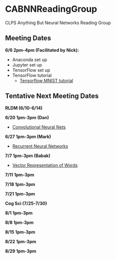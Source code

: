 # CABNNReadingGroup

CLPS Anything But Neural Networks Reading Group

Meeting Dates
--------
**6/6 2pm-4pm (Facilitated by Nick):**

- Anaconda set up
- Jupyter set up
- TensorFlow set up
- TensorFlow tutorial
    - [Tensorflow MNIST tutorial](https://www.tensorflow.org/get_started/mnist/pros)

Tentative Next Meeting Dates
---
**RLDM (6/10-6/14)**

**6/20 1pm-3pm (Dan)**

- [Convolutional Neural Nets](https://www.tensorflow.org/tutorials/deep_cnn)

**6/27 1pm-3pm (Mark)**

- [Recurrent Neural Networks](https://www.tensorflow.org/tutorials/recurrent)

**7/7 1pm-3pm (Babak)**

- [Vector Representation of Words](https://www.tensorflow.org/tutorials/word2vec) 

**7/11 1pm-3pm**

**7/18 1pm-3pm**

**7/21 1pm-3pm**

**Cog Sci (7/25-7/30)**

**8/1 1pm-3pm**

**8/8 1pm-3pm**

**8/15 1pm-3pm**

**8/22 1pm-3pm**

**8/29 1pm-3pm**
